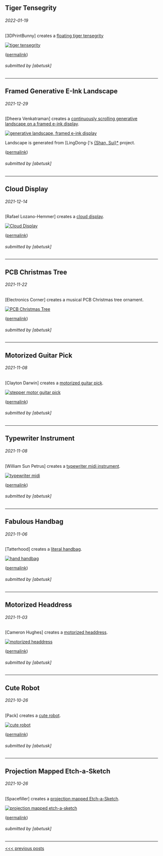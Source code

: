 Tiger Tensegrity
----

###### 2022-01-19

\[3DPrintBunny\] creates a [floating tiger tensegrity](https://twitter.com/3DPrintBunny/status/1483612192536956930)

[![tiger tensegrity](img/2022-01-19_tensegrity.jpg)](https://twitter.com/3DPrintBunny/status/1483612192536956930)


([permalink](https://web.archive.org/web/20221230000000/https://twitter.com/3DPrintBunny/status/1483612192536956930))

###### submitted by \[abetusk\]




---


Framed Generative E-Ink Landscape
----

###### 2021-12-29

\[Dheera Venkatraman\] creates a [continuously scrolling generative landscape on
a framed e-ink display](https://dheera.net/projects/einkframe/).

[![generative landscape, framed e-ink display](img/2021-12-29-gen-eink.jpg)](https://dheera.net/projects/einkframe/)

Landscape is generated from \[LingDong-\]'s [{Shan, Sui}*](https://github.com/LingDong-/shan-shui-inf) project.


([permalink](https://web.archive.org/web/20210814134329/https://dheera.net/projects/einkframe/))

###### submitted by \[abetusk\]




---


Cloud Display
----

###### 2021-12-14

\[Rafael Lozano-Hemmer\] creates a [cloud display](https://www.lozano-hemmer.com/cloud_display.php).

[![Cloud Display](img/2021-12-14-cloud-lozano-hemmer.gif)](https://www.lozano-hemmer.com/cloud_display.php)


([permalink](https://web.archive.org/web/20210421062455/https://www.lozano-hemmer.com/cloud_display.php))

###### submitted by \[abetusk\]




---


PCB Christmas Tree
----

###### 2021-11-22


\[Electronics Corner\] creates a musical PCB Christmas tree ornament.

[![PCB Christmas Tree](img/2021-11-22-pcb-xmas-tree.jpg)](youtube.com/watch?v=CtCOZ-O_l3M)


([permalink](https://web.archive.org/web/20210125181648/https://www.tindie.com/products/alexisgm/musical-led-christmas-tree-kit/))

###### submitted by \[abetusk\]




---


Motorized Guitar Pick
----

###### 2021-11-08

\[Clayton Darwin\] creates a [motorized guitar pick](https://www.youtube.com/watch?v=0zi1-Slm8zo).

[![stepper motor guitar pick](img/2021-11-08-stepper-guitar-picker.gif)](https://www.youtube.com/watch?v=0zi1-Slm8zo)


([permalink](https://web.archive.org/web/20201111013017/https://www.youtube.com/watch?v=0zi1-Slm8zo))

###### submitted by \[abetusk\]




---


Typewriter Instrument
----

###### 2021-11-08

\[William Sun Petrus\] creates a [typewriter midi instrument](https://www.youtube.com/watch?v=liDnSRDTBhQ).

[![typewriter midi](img/2021-11-08-typewriter-midi.gif)](https://www.youtube.com/watch?v=liDnSRDTBhQ)


([permalink](https://web.archive.org/web/20201103074334/https://www.youtube.com/watch?v=liDnSRDTBhQ))

###### submitted by \[abetusk\]




---


Fabulous Handbag
----

###### 2021-11-06

\[Tatterhood\] creates a [literal handbag](https://www.instructables.com/A-Literal-Handbag/).

[![hand handbag](img/2021-11-06_handbag.gif)](https://www.instructables.com/A-Literal-Handbag/)


([permalink](https://web.archive.org/web/20211105203642/https://www.instructables.com/A-Literal-Handbag/))

###### submitted by \[abetusk\]




---


Motorized Headdress
----

###### 2021-11-03

\[Cameron Hughes\] creates a [motorized headdress](https://www.tiktok.com/@cameronhughes/video/7026055624618331438).

[![motorized headdress](img/2021-11-03-headdress.gif)](https://www.tiktok.com/@cameronhughes/video/7026055624618331438)


([permalink](https://web.archive.org/web/20211103211548/https://www.tiktok.com/@cameronhughes/video/7026055624618331438))

###### submitted by \[abetusk\]




---


Cute Robot
----

###### 2021-10-26

\[Pack\] creates a [cute robot](https://twitter.com/packratt1/status/1452866770503540742).

[![cute robot](img/2021-10-26-cute-robot.gif)](https://twitter.com/packratt1/status/1452866770503540742)


([permalink](https://web.archive.org/web/20211026090433/https://twitter.com/packratt1/status/1452866770503540742))

###### submitted by \[abetusk\]




---


Projection Mapped Etch-a-Sketch
----

###### 2021-10-26

\[Spacefiller\] creates a [projection mapped Etch-a-Sketch](https://twitter.com/spacefillerart/status/1452690698717700098).

[![projection mapped etch-a-sketch](img/2021-10-26-projmap-etch.gif)](https://twitter.com/spacefillerart/status/1452690698717700098)


([permalink](https://web.archive.org/web/20211026083501/https://twitter.com/spacefillerart/status/1452690698717700098))

###### submitted by \[abetusk\]




---





[<<< previous posts](1.html)



